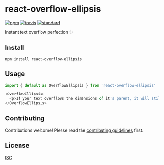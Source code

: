 # react-overflow-ellipsis

[![npm][npm-image]][npm-url]
[![travis][travis-image]][travis-url]
[![standard][standard-image]][standard-url]

[npm-image]: https://img.shields.io/npm/v/react-overflow-ellipsis.svg?style=flat-square
[npm-url]: https://www.npmjs.com/package/react-overflow-ellipsis
[travis-image]: https://img.shields.io/travis/bentatum/react-overflow-ellipsis.svg?style=flat-square
[travis-url]: https://travis-ci.org/bentatum/react-overflow-ellipsis
[standard-image]: https://img.shields.io/badge/code%20style-standard-brightgreen.svg?style=flat-square
[standard-url]: http://npm.im/standard

Instant text overflow perfection ✨ 

## Install

```
npm install react-overflow-ellipsis
```

## Usage

```js
import { default as OverflowEllipsis } from 'react-overflow-ellipsis'

<OverflowEllipsis>
  <p>If your text overflows the dimensions of it's parent, it will still look nice.</p>
</OverflowEllipsis>
```

## Contributing

Contributions welcome! Please read the [contributing guidelines](CONTRIBUTING.md) first.

## License

[ISC](LICENSE.md)
